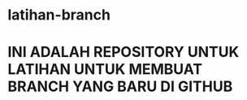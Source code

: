# latihan-branch
<h1><strong>INI ADALAH REPOSITORY UNTUK LATIHAN UNTUK MEMBUAT BRANCH YANG BARU DI GITHUB</strong></h1>
